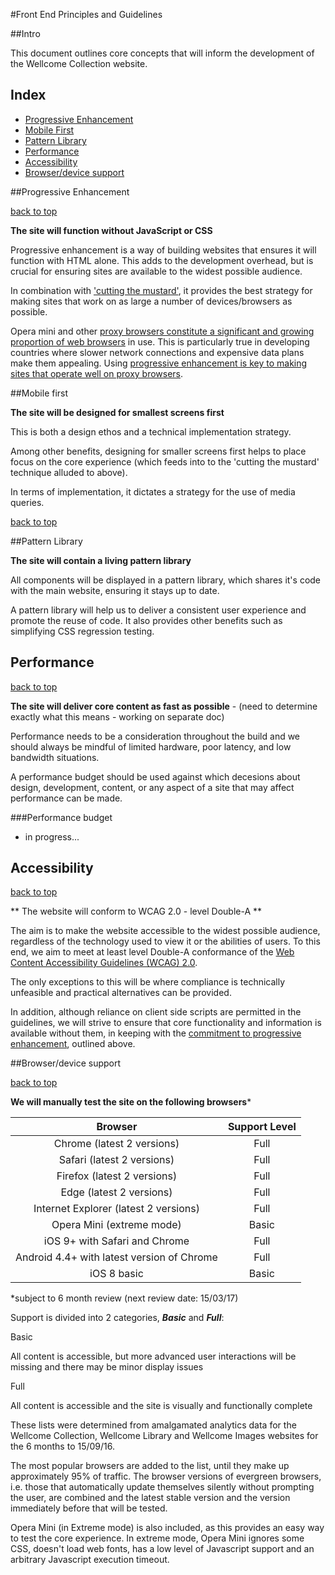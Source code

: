#Front End Principles and Guidelines

##Intro

This document outlines core concepts that will inform the development of the Wellcome Collection website.

<a name="index"></a>
## Index

- [Progressive Enhancement](#pe) 
- [Mobile First](#mf)
- [Pattern Library](#pl)
- [Performance](#performance)
- [Accessibility](#accessibility)
- [Browser/device support](#support)

<a name="pe"></a>
##Progressive Enhancement

[back to top](#index)

**The site will function without JavaScript or CSS**

Progressive enhancement is a way of building websites that ensures it will function with HTML alone.  This adds to the development overhead, but is crucial for ensuring sites are available to the widest possible audience. 

In combination with ['cutting the mustard'](http://responsivenews.co.uk/post/18948466399/cutting-the-mustard), it provides the best strategy for making sites that work on as large a number of devices/browsers as possible.

Opera mini and other [proxy browsers constitute a significant and growing proportion of web browsers](https://www.youtube.com/watch?v=BHO70H9tvqo#t=16m51s) in use. This is particularly true in developing countries where slower network connections and expensive data plans make them appealing.  Using [progressive enhancement is key to making sites that operate well on proxy browsers](https://dev.opera.com/articles/making-sites-work-opera-mini/).


<a name="mf"></a>
##Mobile first

**The site will be designed for smallest screens first**

This is both a design ethos and a technical implementation strategy.

Among other benefits, designing for smaller screens first helps to place focus on the core experience (which feeds into to the 'cutting the mustard' technique alluded to above).

In terms of implementation, it dictates a strategy for the use of media queries.

[back to top](#index)

##Pattern Library

**The site will contain a living pattern library**

All components will be displayed in a pattern library, which shares it's code with the main website, ensuring it stays up to date.

A pattern library will help us to deliver a consistent user experience and promote the reuse of code. It also provides other benefits such as simplifying CSS regression testing.


<a name="performance"></a>
## Performance

[back to top](#index)

**The site will deliver core content as fast as possible**  - (need to determine exactly what this means - working on separate doc)

Performance needs to be a consideration throughout the build and we should always be mindful of limited hardware, poor latency, and low bandwidth situations.

A performance budget should be used against which decesions about design, development, content, or any aspect of a site that may affect performance can be made. 


###Performance budget

- in progress...

<a name="accessibility"></a>
## Accessibility

[back to top](#index)

** The website will conform to WCAG 2.0 - level Double-A **

The aim is to make the website accessible to the widest possible audience, regardless of the technology used to view it or the abilities of users. To this end, we aim to meet at least level Double-A conformance of the [Web Content Accessibility Guidelines (WCAG) 2.0](http://www.w3.org/TR/WCAG20/).

The only exceptions to this will be where compliance is technically unfeasible and practical alternatives can be provided.  

In addition, although reliance on client side scripts are permitted in the guidelines, we will strive to ensure that core functionality and information is available without them, in keeping with the [commitment to progressive enhancement](#pe), outlined above.

<a name="support"></a>
##Browser/device support

[back to top](#index)

**We will manually test the site on the following browsers***

| Browser                                    | Support Level |
|:------------------------------------------:|:-------------:|
| Chrome (latest 2 versions)                 | Full          |
| Safari (latest 2 versions)                 | Full          |
| Firefox (latest 2 versions)                | Full          |
| Edge (latest 2 versions)                   | Full          |
| Internet Explorer (latest 2 versions)      | Full          |
| Opera Mini (extreme mode)                  | Basic         |
| iOS 9+ with Safari and Chrome              | Full          |
| Android 4.4+ with latest version of Chrome | Full          |
| iOS 8 basic                                | Basic         | 

*subject to 6 month review (next review date: 15/03/17)

Support is divided into 2 categories, **_Basic_** and **_Full_**:

<dl>
    <dt>Basic</dt>
    <dl>All content is accessible, but more advanced user interactions will be missing and there may be minor display issues</dl>  
    <dt>Full</dt>
    <dl>All content is accessible and the site is visually and functionally complete</dl>  
</dl>

These lists were determined from amalgamated analytics data for the Wellcome Collection, Wellcome Library and Wellcome Images websites for the 6 months to 15/09/16.

The most popular browsers are added to the list, until they make up approximately 95% of traffic. The browser versions of evergreen browsers, i.e. those that automatically update themselves silently without prompting the user, are combined and the latest stable version and the version immediately before that will be tested.

Opera Mini (in Extreme mode) is also included, as this provides an easy way to test the core experience.  In extreme mode, Opera Mini ignores some CSS, doesn't load web fonts, has a low level of Javascript support and an arbitrary Javascript execution timeout.
